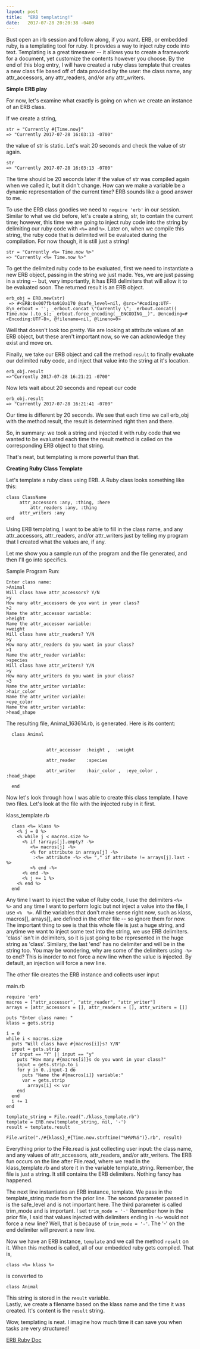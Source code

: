```yaml
---
layout: post
title:  "ERB templating!"
date:   2017-07-28 20:20:38 -0400
---
```


Bust open an irb session and follow along, if you want.  ERB, or embedded ruby, is a templating tool for ruby.  It provides a way to inject ruby code into text.  Templating is a great timesaver -- it allows you to create a framework for a document, yet customize the contents however you choose.  By the end of this blog entry, I will have created a ruby class template that creates a new class file based off of data provided by the user: the class name, any attr_accessors, any attr_readers, and/or any attr_writers.  

**Simple ERB play**

For now, let's examine what exactly is going on when we create an instance of an ERB class.  

If we create a string,
```
str = "Currently #{Time.now}"
=> "Currently 2017-07-28 16:03:13 -0700"
```
the value of str is static.  Let's wait 20 seconds and check the value of str again.
```
str
=> "Currently 2017-07-28 16:03:13 -0700"
```
The time should be 20 seconds later if the value of str was compiled again when we called it, but it didn't change.  How can we make a variable be a dynamic representation of the current time?  ERB sounds like a good answer to me. 

To use the ERB class goodies we need to ```require 'erb'``` in our session.  Similar to what we did before, let's create a string, str, to contain the current time; however, this time we are going to inject ruby code into the string by delimiting our ruby code with ```<%=``` and ```%>```.  Later on, when we compile this string, the ruby code that is delimited will be evaluated during the compilation.  For now though, it is still just a string!
```
str = "Currently <%= Time.now %>"
=> "Currently <%= Time.now %>"
```
To get the delimited ruby code to be evaluated, first we need to instantiate a new ERB object, passing in the string we just made.  Yes, we are just passing in a string -- but, very importantly, it has ERB delimiters that will allow it to be evaluated soon.  The returned result is an ERB object.  
```
erb_obj = ERB.new(str)
 => #<ERB:0x007fb4a910a170 @safe_level=nil, @src="#coding:UTF-8\n_erbout = ''; _erbout.concat \"Currently \"; _erbout.concat(( Time.now ).to_s); _erbout.force_encoding(__ENCODING__)", @encoding=#<Encoding:UTF-8>, @filename=nil, @lineno=0>
```

Well that doesn't look too pretty.  We are looking at attribute values of an ERB object, but these aren't important now, so we can acknowledge they exist and move on.

Finally, we take our ERB object and call the method ```result``` to finally evaluate our delimited ruby code, and inject that value into the string at it's location.
```
erb_obj.result
=>"Currently 2017-07-28 16:21:21 -0700"
```
Now lets wait about 20 seconds and repeat our code
```
erb_obj.result
=> "Currently 2017-07-28 16:21:41 -0700"
```
Our time is different by 20 seconds.  We see that each time we call erb_obj with the method result, the result is determined right then and there.  

So, in summary: we took a string and injected it with ruby code that we wanted to be evaluated each time the result method is called on the corresponding ERB object to that string.  

That's neat, but templating is more powerful than that.

**Creating Ruby Class Template**

Let's template a ruby class using ERB.  A Ruby class looks something like this:
```
class ClassName
     attr_accessors :any, :thing, :here
		 attr_readers :any, :thing
     attr_writers :any
end
```

Using ERB templating, I want to be able to fill in the class name, and any attr_accessors, attr_readers, and/or attr_writers just by telling my program that I created what the values are, if any.

Let me show you a sample run of the program and the file generated, and then I'll go into specifics.

Sample Program Run:
```
Enter class name:
>Animal
Will class have attr_accessors? Y/N
>y
How many attr_accessors do you want in your class?
>2
Name the attr_accessor variable:
>height
Name the attr_accessor variable:
>weight
Will class have attr_readers? Y/N
>y
How many attr_readers do you want in your class?
>1
Name the attr_reader variable:
>species
Will class have attr_writers? Y/N
>y
How many attr_writers do you want in your class?
>3
Name the attr_writer variable:
>hair_color
Name the attr_writer variable:
>eye_color
Name the attr_writer variable:
>head_shape
```

The resulting file, Animal_163614.rb, is generated.  Here is its content:
```
  class Animal
    
    
               attr_accessor  :height ,  :weight                      
    
               attr_reader    :species                      
    
               attr_writer    :hair_color ,  :eye_color ,   :head_shape                      
    
  end
```


Now let's look through how I was able to create this class template.  I have two files.  Let's look at the file with the injected ruby in it first.

klass_template.rb
```
  class <%= klass %>
    <% j = 0 %>
    <% while j < macros.size %>
      <% if !arrays[j].empty? -%>
         <%= macros[j] -%>
         <% for attribute in arrays[j] -%>
          :<%= attribute -%> <%= "," if attribute != arrays[j].last -%>
         <% end -%>
      <% end -%>
      <% j += 1 %>
    <% end %>
  end
```

Any time I want to inject the value of Ruby code, I use the delimiters ```<%=    %>``` and any time I want to perform logic but not inject a value into the file, I use ```<%  %>```.  All the variables that don't make sense right now, such as klass, macros[], arrays[], are defined in the other file -- so ignore them for now.  The important thing to see is that this whole file is just a huge string, and anytime we want to inject some text into the string, we use ERB delimiters.  'class' isn't in delimiters, so it is just going to be represented in the huge string as 'class'.  Similary, the last 'end' has no delimiter and will be in the string too.  You may be wondering, why are some of the delimiters using ```-%>``` to end?  This is inorder to not force a new line when the value is injected.  By default, an injection will force a new line.  

The other file creates the ERB instance and collects user input

main.rb
```
require 'erb'
macros = ["attr_accessor", "attr_reader", "attr_writer"]
arrays = [attr_accessors = [], attr_readers = [], attr_writers = []]

puts "Enter class name: "
klass = gets.strip

i = 0
while i < macros.size
  puts "Will class have #{macros[i]}s? Y/N"
  input = gets.strip
  if input == "Y" || input == "y"
    puts "How many #{macros[i]}s do you want in your class?"
    input = gets.strip.to_i
    for y in 0..input-1 do
      puts "Name the #{macros[i]} variable:"
      var = gets.strip
        arrays[i] << var
    end
  end
  i += 1
end

template_string = File.read("./klass_template.rb")
template = ERB.new(template_string, nil, '-')
result = template.result

File.write("./#{klass}_#{Time.now.strftime("%H%M%S")}.rb", result)
```

Everything prior to the File.read is just collecting user input:  the class name, and any values of attr_accessors, attr_readers, and/or attr_writers.  The ERB fun occurs on the line after File.read, where we read in the klass_template.rb and store it in the variable template_string.  Remember, the file is just a string.  It still contains the ERB delimiters.  Nothing fancy has happened.

The next line instantiates an ERB instance, template.  We pass in the template_string made from the prior line. The second parameter passed in is the safe_level and is not important here.  The third parameter is called trim_mode and is important.  I set ```trim_mode = '-'``` Remember how in the prior file, I said that values injected with delimiters ending in ```-%>``` would not force a new line?  Well, that is because of ```trim_mode = '-'```.  The '-' on the end delimiter will prevent a new line.

Now we have an ERB instance, ```template``` and we call the method ```result``` on it.  When this method is called, all of our embedded ruby gets compiled.  That is,
```
class <%= klass %>
```
is converted to 
```
class Animal
```
This string is stored in the ```result``` variable.  
Lastly, we create a filename based on the klass name and the time it was created.  It's content is the ```result``` string.



Wow, templating is neat.  I imagine how much time it can save you when tasks are very structured!


[ERB Ruby Doc](https://ruby-doc.org/stdlib-2.4.1/libdoc/erb/rdoc/ERB.html)
